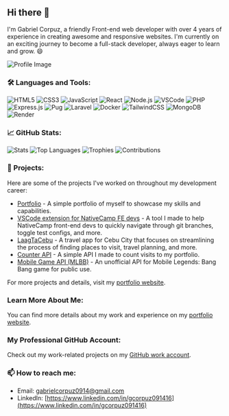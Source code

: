 ## Hi there 👋

I'm Gabriel Corpuz, a friendly Front-end web developer with over 4 years of experience in creating awesome and responsive websites. I'm currently on an exciting journey to become a full-stack developer, always eager to learn and grow. 😄

![Profile Image](https://avatars.githubusercontent.com/u/63917?v=4)

### 🛠️ Languages and Tools:
![HTML5](https://img.shields.io/badge/-HTML5-E34F26?style=flat&logo=html5&logoColor=white)
![CSS3](https://img.shields.io/badge/-CSS3-1572B6?style=flat&logo=css3&logoColor=white)
![JavaScript](https://img.shields.io/badge/-JavaScript-F7DF1E?style=flat&logo=javascript&logoColor=black)
![React](https://img.shields.io/badge/-React-61DAFB?style=flat&logo=react&logoColor=black)
![Node.js](https://img.shields.io/badge/-Node.js-339933?style=flat&logo=node.js&logoColor=white)
![VSCode](https://img.shields.io/badge/-VSCode-007ACC?style=flat&logo=visual-studio-code&logoColor=white)
![PHP](https://img.shields.io/badge/-PHP-777BB4?style=flat&logo=php&logoColor=white)
![Express.js](https://img.shields.io/badge/-Express.js-000000?style=flat&logo=express&logoColor=white)
![Pug](https://img.shields.io/badge/-Pug-A86454?style=flat&logo=pug&logoColor=white)
![Laravel](https://img.shields.io/badge/-Laravel-FF2D20?style=flat&logo=laravel&logoColor=white)
![Docker](https://img.shields.io/badge/-Docker-2496ED?style=flat&logo=docker&logoColor=white)
![TailwindCSS](https://img.shields.io/badge/-TailwindCSS-38B2AC?style=flat&logo=tailwind-css&logoColor=white)
![MongoDB](https://img.shields.io/badge/-MongoDB-47A248?style=flat&logo=mongodb&logoColor=white)
![Render](https://img.shields.io/badge/-Render-46E3B7?style=flat&logo=render&logoColor=white)

### 📈 GitHub Stats:
![Stats](https://github-readme-stats.vercel.app/api?username=FDC-gabriel&theme=dark&show_icons=true&hide_border=true&count_private=true&hide_title=true)
![Top Languages](https://github-readme-stats.vercel.app/api/top-langs/?username=Leir-bg&theme=dark&show_icons=true&hide_border=true&layout=compact)
![Trophies](https://github-profile-trophy.vercel.app/?username=FDC-gabriel&theme=onedark&hide_title=true)
![Contributions](https://ghchart.rshah.org/006400/FDC-gabriel)

### 🚀 Projects:
Here are some of the projects I've worked on throughout my development career:
- [Portfolio](https://github.com/Leir-bg/my-portfolio) - A simple portfolio of myself to showcase my skills and capabilities.
- [VSCode extension for NativeCamp FE devs](https://github.com/Leir-bg/fetool) - A tool I made to help NativeCamp front-end devs to quickly navigate through git branches, toggle test configs, and more.
- [LaagTaCebu](https://github.com/Leir-bg/laagtacebu) - A travel app for Cebu City that focuses on streamlining the process of finding places to visit, travel planning, and more.
- [Counter API](https://github.com/Leir-bg/counterapi) - A simple API I made to count visits to my portfolio.
- [Mobile Game API (MLBB)](https://github.com/Leir-bg/MLBB-API) - An unofficial API for Mobile Legends: Bang Bang game for public use.

For more projects and details, visit my [portfolio website](https://portfolio-gabrielcorpuz.netlify.app/).

### Learn More About Me:
You can find more details about my work and experience on my [portfolio website](https://portfolio-gabrielcorpuz.netlify.app/).

### My Professional GitHub Account:
Check out my work-related projects on my [GitHub work account](https://github.com/FDC-gabriel).

### 📫 How to reach me:
- Email: [gabrielcorpuz0914@gmail.com](gabrielcorpuz0914@gmail.com)
- LinkedIn: [https://www.linkedin.com/in/gcorpuz091416](https://www.linkedin.com/in/gcorpuz091416)

<!--
**Leir-bg/Leir-bg** is a ✨ _special_ ✨ repository because its `README.md` (this file) appears on your GitHub profile.

Here are some ideas to get you started:

- 🔭 I’m currently working on ...
- 🌱 I’m currently learning ...
- 👯 I’m looking to collaborate on ...
- 🤔 I’m looking for help with ...
- 💬 Ask me about ...
- 📫 How to reach me: ...
- 😄 Pronouns: ...
- ⚡ Fun fact: ...
-->
